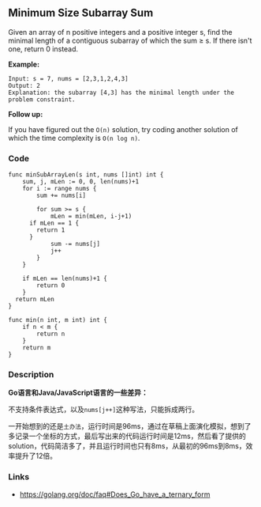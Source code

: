## Minimum Size Subarray Sum
Given an array of n positive integers and a positive integer s, find the minimal length of a contiguous subarray of which the sum ≥ s. If there isn't one, return 0 instead.

**Example:**
```
Input: s = 7, nums = [2,3,1,2,4,3]
Output: 2
Explanation: the subarray [4,3] has the minimal length under the problem constraint.
```

**Follow up:**

If you have figured out the `O(n)` solution, try coding another solution of which the time complexity is `O(n log n)`.

### Code
```golang
func minSubArrayLen(s int, nums []int) int {
	sum, j, mLen := 0, 0, len(nums)+1
	for i := range nums {
		sum += nums[i]

		for sum >= s {
			mLen = min(mLen, i-j+1)
      if mLen == 1 {
        return 1
      }
			sum -= nums[j]
			j++
		}
	}

	if mLen == len(nums)+1 {
		return 0
	}
  return mLen
}

func min(n int, m int) int {
	if n < m {
		return n
	}
	return m
}
```

### Description
**Go语言和Java/JavaScript语言的一些差异：**

不支持条件表达式，以及`nums[j++]`这种写法，只能拆成两行。

一开始想到的还是`土办法`，运行时间是96ms，通过在草稿上面演化模拟，想到了多记录一个坐标的方式，最后写出来的代码运行时间是12ms，然后看了提供的solution，代码简洁多了，并且运行时间也只有8ms，从最初的96ms到8ms，效率提升了12倍。

### Links
- https://golang.org/doc/faq#Does_Go_have_a_ternary_form
